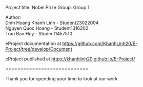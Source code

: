  Project title: Nobel Prize
 Group: Group 1

Author:
<br> Dinh Hoang Khanh Linh - Student23022004
<br> Nguyen Quoc Hoang - Student1316202
<br> Tran Bao Huy - Student1457510


eProject documentation at https://github.com/KhanhLinh20/E-Project/tree/develop/Document


eProject published at https://khanhlinh20.github.io/E-Project/

============================


Thank you for spending your time to look at our work.
